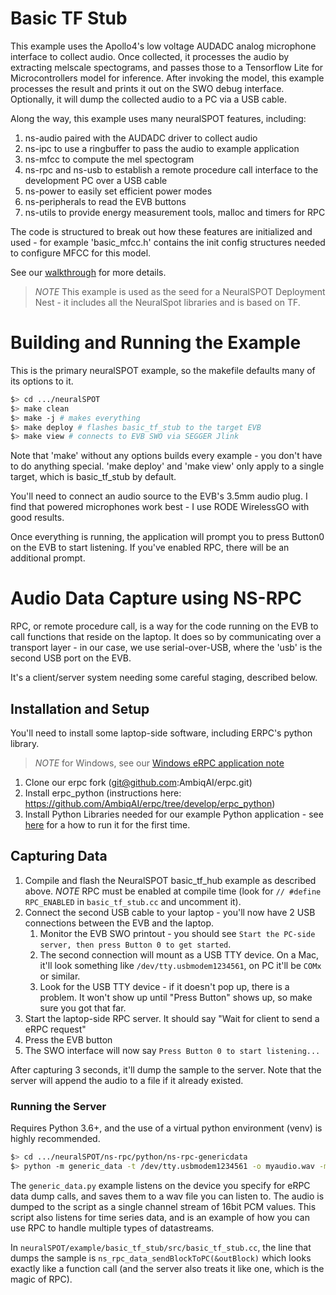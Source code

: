 # Basic TF Stub
This example uses the Apollo4's low voltage AUDADC analog microphone interface to collect audio. Once collected, it processes the audio by extracting melscale spectograms, and passes those to a Tensorflow Lite for Microcontrollers model for inference. After invoking the model, this example processes the result and prints it out on the SWO debug interface. Optionally, it will dump the collected audio to a PC via a USB cable.

Along the way, this example uses many neuralSPOT features, including:
1. ns-audio paired with the AUDADC driver to collect audio
2. ns-ipc to use a ringbuffer to pass the audio to example application
3. ns-mfcc to compute the mel spectogram
4. ns-rpc and ns-usb to establish a remote procedure call interface to the development PC over a USB cable
5. ns-power to easily set efficient power modes
6. ns-peripherals to read the EVB buttons
7. ns-utils to provide energy measurement tools, malloc and timers for RPC

The code is structured to break out how these features are initialized and used - for example 'basic_mfcc.h' contains the init config structures needed to configure MFCC for this model.

See our [walkthrough](../../docs/Understanding-neuralSPOT-via-the-Basic-Tensorflow-Example.md) for more details.

>*NOTE* This example is used as the seed for a NeuralSPOT Deployment Nest - it includes all the NeuralSpot libraries and is based on TF.

# Building and Running the Example
This is the primary neuralSPOT example, so the makefile defaults many of its options to it.

```bash
$> cd .../neuralSPOT
$> make clean
$> make -j # makes everything
$> make deploy # flashes basic_tf_stub to the target EVB
$> make view # connects to EVB SWO via SEGGER Jlink
```
Note that 'make' without any options builds every example - you don't have to do anything special. 'make deploy' and 'make view' only apply to a single target, which is basic_tf_stub by default.

You'll need to connect an audio source to the EVB's 3.5mm audio plug. I find that powered microphones work best - I use RODE WirelessGO with good results.

Once everything is running, the application will prompt you to press Button0 on the EVB to start listening. If you've enabled RPC, there will be an additional prompt.

# Audio Data Capture using NS-RPC
RPC, or remote procedure call, is a way for the code running on the EVB to call functions that reside on the laptop. It does so by communicating over a transport layer - in our case, we use serial-over-USB, where the 'usb' is the second USB port on the EVB.

It's a client/server system needing some careful staging, described below.

## Installation and Setup
You'll need to install some laptop-side software, including ERPC's python library.

> *NOTE* for Windows, see our [Windows eRPC application note](../../docs/Application-Note-neuralSPOT-and-Windows.md)

1. Clone our erpc fork (git@github.com:AmbiqAI/erpc.git)
2. Install erpc_python (instructions here: https://github.com/AmbiqAI/erpc/tree/develop/erpc_python)
3. Install Python Libraries needed for our example Python application - see [here](../../neuralspot/ns-rpc/README.md) for a how to run it for the first time.

## Capturing Data
1. Compile and flash the NeuralSPOT basic_tf_hub example as described above. *NOTE* RPC must be enabled at compile time (look for `// #define RPC_ENABLED` in `basic_tf_stub.cc` and uncomment it).
2. Connect the second USB cable to your laptop - you'll now have 2 USB connections between the EVB and the laptop.
    1. Monitor the EVB SWO printout - you should see `Start the PC-side server, then press Button 0 to get started`.
    2. The second connection will mount as a USB TTY device. On a Mac, it'll look something like `/dev/tty.usbmodem1234561`, on PC it'll be `COMx` or similar.
    3. Look for the USB TTY device - if it doesn't pop up, there is a problem. It won't show up until "Press Button" shows up, so make sure you got that far.
3. Start the laptop-side RPC server. It should say "Wait for client to send a eRPC request"
4. Press the EVB button
5. The SWO interface will now say `Press Button 0 to start listening...`

After capturing 3 seconds, it'll dump the sample to the server. Note that the server will append the audio to a file if it already existed.

### Running the Server

Requires Python 3.6+, and the use of a virtual python environment (venv) is highly recommended.

```bash
$> cd .../neuralSPOT/ns-rpc/python/ns-rpc-genericdata
$> python -m generic_data -t /dev/tty.usbmodem1234561 -o myaudio.wav -m server # replace the /dev... with device from 2.2 above
```

The `generic_data.py` example listens on the device you specify for eRPC data dump calls, and saves them to a wav file you can listen to. The audio is
dumped to the script as a single channel stream of 16bit PCM values. This script also listens for time series data, and is an example of how you can use RPC to handle multiple types of datastreams.

In `neuralSPOT/example/basic_tf_stub/src/basic_tf_stub.cc`, the line that dumps the sample is `ns_rpc_data_sendBlockToPC(&outBlock)` which looks exactly like a function call (and the server also treats it like one, which is the magic of RPC).
